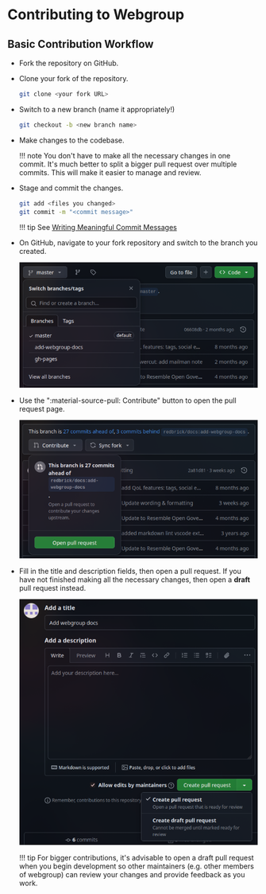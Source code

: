 # Contributing to Webgroup

## Basic Contribution Workflow

- Fork the repository on GitHub.
- Clone your fork of the repository.

    ```bash
    git clone <your fork URL>
    ```

- Switch to a new branch (name it appropriately!)

    ```bash
    git checkout -b <new branch name>
    ```

- Make changes to the codebase.
    
    !!! note
        You don't have to make all the necessary changes in one commit. It's much better to split a bigger pull request over multiple commits. This will make it easier to manage and review.

- Stage and commit the changes.

    ```bash
    git add <files you changed>
    git commit -m "<commit message>"
    ```

    !!! tip
        See [Writing Meaningful Commit Messages](https://reflectoring.io/meaningful-commit-messages/)

- On GitHub, navigate to your fork repository and switch to the branch you created.

    ![Branches on GitHub](../res/branches.png)

- Use the ":material-source-pull: Contribute" button to open the pull request page.

    ![Contribution modal on GitHub](../res/contribute.png)

- Fill in the title and description fields, then open a pull request. If you have not finished making all the necessary changes, then open a **draft** pull request instead.

    ![Pull Request page on GitHub](../res/pull-request.png)

    !!! tip
        For bigger contributions, it's advisable to open a draft pull request when you begin development so other maintainers (e.g. other members of webgroup) can review your changes and provide feedback as you work.
